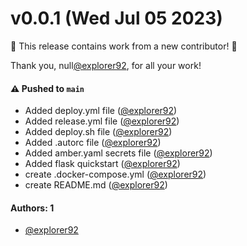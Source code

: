 # v0.0.1 (Wed Jul 05 2023)

:tada: This release contains work from a new contributor! :tada:

Thank you, null[@explorer92](https://github.com/explorer92), for all your work!

#### ⚠️ Pushed to `main`

- Added deploy.yml file ([@explorer92](https://github.com/explorer92))
- Added release.yml file ([@explorer92](https://github.com/explorer92))
- Added deploy.sh file ([@explorer92](https://github.com/explorer92))
- Added .autorc file ([@explorer92](https://github.com/explorer92))
- Added amber.yaml secrets file ([@explorer92](https://github.com/explorer92))
- Added flask quickstart ([@explorer92](https://github.com/explorer92))
- create .docker-compose.yml ([@explorer92](https://github.com/explorer92))
- create README.md ([@explorer92](https://github.com/explorer92))

#### Authors: 1

- [@explorer92](https://github.com/explorer92)
